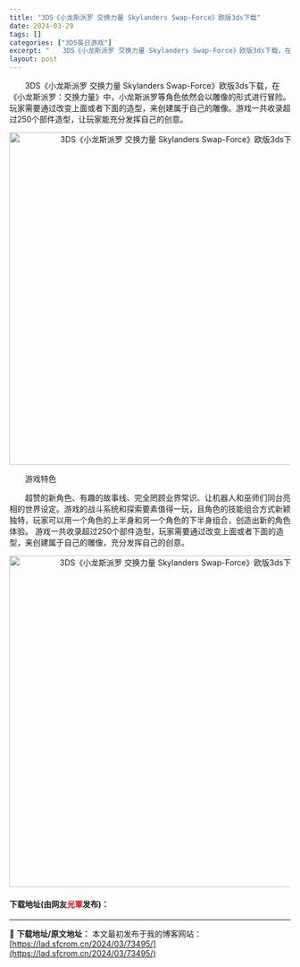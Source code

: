 ```yaml
---
title: "3DS《小龙斯派罗 交换力量 Skylanders Swap-Force》欧版3ds下载"
date: 2024-03-29
tags: []
categories: ["3DS英日游戏"]
excerpt: "　　3DS《小龙斯派罗 交换力量 Skylanders Swap-Force》欧版3ds下载，在《小龙斯派罗：交换力量》中，小龙斯派罗等角色依然会以雕像的形式进行冒险。玩家需要通过改变上面或者下面的造型，来创建属于自己的雕像。游戏一共收录超过250个部件造型，让玩家能充分发挥自己的创意。 　　游戏特&hellip;"
layout: post
---
```


 <p>　　3DS《小龙斯派罗 交换力量 Skylanders Swap-Force》欧版3ds下载，在《小龙斯派罗：交换力量》中，小龙斯派罗等角色依然会以雕像的形式进行冒险。玩家需要通过改变上面或者下面的造型，来创建属于自己的雕像。游戏一共收录超过250个部件造型，让玩家能充分发挥自己的创意。</p> <p align="center"><img align="" border="0" src="https://lad.sfcrom.cn/wp-content/uploads/2024/03/20240329_660627b450552.png" width="595" alt="3DS《小龙斯派罗 交换力量 Skylanders Swap-Force》欧版3ds下载" /></p> <p>　　游戏特色</p> <p>　　超赞的新角色、有趣的故事线、完全罔顾业界常识、让机器人和巫师们同台亮相的世界设定。游戏的战斗系统和探索要素值得一玩，且角色的技能组合方式新颖独特，玩家可以用一个角色的上半身和另一个角色的下半身组合，创造出新的角色体验。 游戏一共收录超过250个部件造型，玩家需要通过改变上面或者下面的造型，来创建属于自己的雕像，充分发挥自己的创意。</p> <p align="center"><img align="" border="0" src="https://lad.sfcrom.cn/wp-content/uploads/2024/03/20240329_660627b597e64.png" width="593" alt="3DS《小龙斯派罗 交换力量 Skylanders Swap-Force》欧版3ds下载" /></p> <p><h4>下载地址(由网友<font color="red">光軍</font>发布)：</h4></p> 

---
📖 **下载地址/原文地址：** 本文最初发布于我的博客网站：[https://lad.sfcrom.cn/2024/03/73495/](https://lad.sfcrom.cn/2024/03/73495/)
